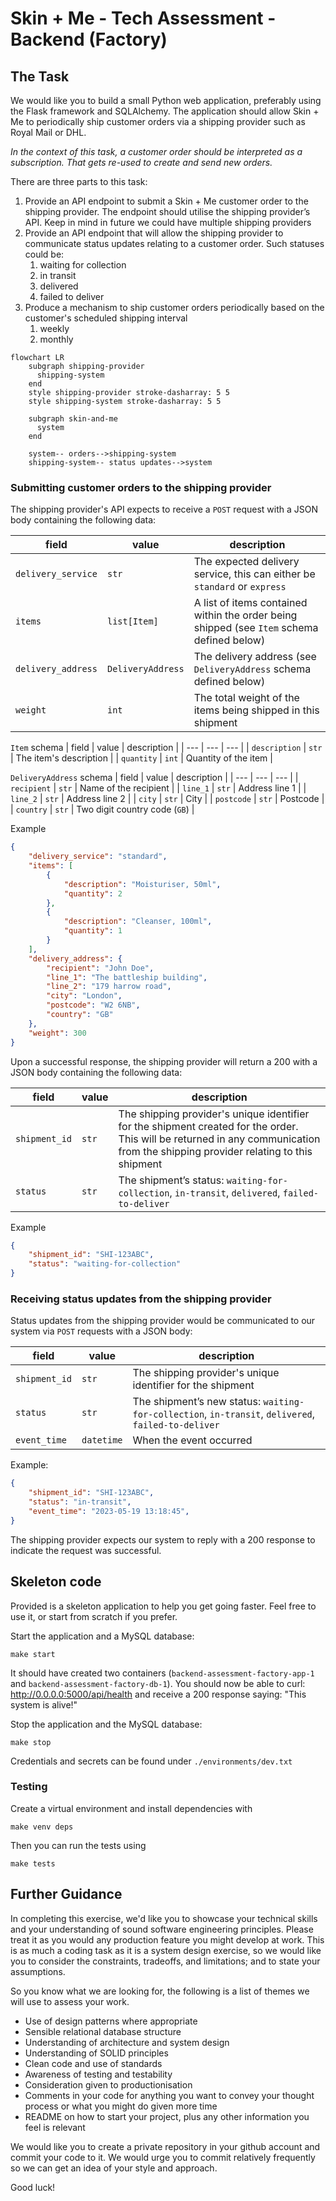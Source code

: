 # Skin + Me - Tech Assessment - Backend (Factory)

## The Task
We would like you to build a small Python web application, preferably using the Flask framework and SQLAlchemy. The application should allow Skin + Me to periodically ship customer orders via a shipping provider such as Royal Mail or DHL. 

_In the context of this task, a customer order should be interpreted as a subscription. That gets re-used to create and send new orders._

There are three parts to this task:

1.  Provide an API endpoint to submit a Skin + Me customer order to the shipping provider. The endpoint should utilise the shipping provider’s API. Keep in mind in future we could have multiple shipping providers
2.  Provide an API endpoint that will allow the shipping provider to communicate status updates relating to a customer order. Such statuses could be:
    1.  waiting for collection
    2.  in transit
    3.  delivered
    4.  failed to deliver
3.  Produce a mechanism to ship customer orders periodically based on the customer's scheduled shipping interval
    1.  weekly
    2.  monthly

```mermaid
flowchart LR
    subgraph shipping-provider
      shipping-system
    end
    style shipping-provider stroke-dasharray: 5 5
    style shipping-system stroke-dasharray: 5 5

    subgraph skin-and-me
      system
    end

    system-- orders-->shipping-system
    shipping-system-- status updates-->system
```

### Submitting customer orders to the shipping provider

The shipping provider's API expects to receive a `POST` request with a JSON body containing the following data:

| field | value | description |
| --- | --- | --- |
| `delivery_service` | `str` | The expected delivery service, this can either be `standard` or `express` |
| `items` | `list[Item]` | A list of items contained within the order being shipped (see `Item` schema defined below) |
| `delivery_address` | `DeliveryAddress` | The delivery address (see `DeliveryAddress` schema defined below) |
| `weight` | `int` | The total weight of the items being shipped in this shipment |

`Item` schema
| field | value | description |
| --- | --- | --- |
| `description` | `str` | The item's description |
| `quantity` | `int` | Quantity of the item |

`DeliveryAddress` schema
| field | value | description |
| --- | --- | --- |
| `recipient` | `str` | Name of the recipient |
| `line_1` | `str` | Address line 1 |
| `line_2` | `str` | Address line 2 |
| `city` | `str` | City |
| `postcode` | `str` | Postcode |
| `country` | `str` | Two digit country code (`GB`) |

Example
```json
{
    "delivery_service": "standard",
    "items": [
        {
            "description": "Moisturiser, 50ml",
            "quantity": 2
        },
        {
            "description": "Cleanser, 100ml",
            "quantity": 1
        }
    ],
    "delivery_address": {
        "recipient": "John Doe",
        "line_1": "The battleship building",
        "line_2": "179 harrow road",
        "city": "London",
        "postcode": "W2 6NB",
        "country": "GB"
    },
    "weight": 300
}
```

Upon a successful response, the shipping provider will return a 200 with a JSON body containing the following data:

| field | value | description |
| --- | --- | --- |
| `shipment_id` | `str` | The shipping provider's unique identifier for the shipment created for the order. This will be returned in any communication from the shipping provider relating to this shipment |
| `status` | `str` | The shipment’s status: `waiting-for-collection`, `in-transit`, `delivered`, `failed-to-deliver` |

Example
```json
{
    "shipment_id": "SHI-123ABC",
    "status": "waiting-for-collection"
}
```

### Receiving status updates from the shipping provider

Status updates from the shipping provider would be communicated to our system via `POST` requests with a JSON body:

| field | value | description |
| --- | --- | --- |
| `shipment_id` | `str` | The shipping provider's unique identifier for the shipment |
| `status` | `str` | The shipment’s new status: `waiting-for-collection`, `in-transit`, `delivered`, `failed-to-deliver` |
| `event_time` | `datetime` | When the event occurred |

Example:
```json
{
    "shipment_id": "SHI-123ABC",
    "status": "in-transit",
    "event_time": "2023-05-19 13:18:45",
}
```

The shipping provider expects our system to reply with a 200 response to indicate the request was successful.

## Skeleton code

Provided is a skeleton application to help you get going faster. Feel free to use it, or start from scratch if you prefer.

Start the application and a MySQL database:
```
make start
```

It should have created two containers (`backend-assessment-factory-app-1` and `backend-assessment-factory-db-1`).
You should now be able to curl: <http://0.0.0.0:5000/api/health> and receive a 200 response saying: "This system is alive!"

Stop the application and the MySQL database:
```
make stop
```

Credentials and secrets can be found under `./environments/dev.txt`

### Testing

Create a virtual environment and install dependencies with
```
make venv deps
```

Then you can run the tests using
```
make tests
```

## Further Guidance

In completing this exercise, we'd like you to showcase your technical skills and your understanding of sound software engineering principles. Please treat it as you would any production feature you might develop at work. This is as much a coding task as it is a system design exercise, so we would like you to consider the constraints, tradeoffs, and limitations; and to state your assumptions. 

So you know what we are looking for, the following is a list of themes we will use to assess your work.
- Use of design patterns where appropriate
- Sensible relational database structure
- Understanding of architecture and system design
- Understanding of SOLID principles
- Clean code and use of standards
- Awareness of testing and testability
- Consideration given to productionisation
- Comments in your code for anything you want to convey your thought process or what you might do given more time
- README on how to start your project, plus any other information you feel is relevant

We would like you to create a private repository in your github account and commit your code to it. We would urge you to commit relatively frequently so we can get an idea of your style and approach.

Good luck!
